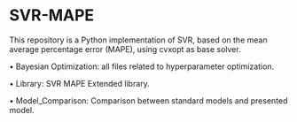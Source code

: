 # SVR-MAPE

This repository is a Python implementation of SVR, based on the mean average percentage error (MAPE), using cvxopt as base solver.  

•	Bayesian Optimization: all files related to hyperparameter optimization.

•	Library: SVR MAPE Extended library.

•	Model_Comparison: Comparison between standard models and presented model.